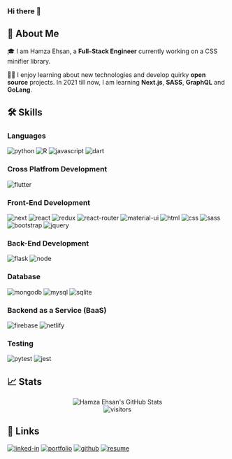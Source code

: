 ### Hi there 👋
## 🚀 About Me

🎓 I am Hamza Ehsan, a **Full-Stack Engineer** currently working on a CSS minifier library.

👨‍💻 I enjoy learning about new technologies and develop quirky **open source** projects. In 2021 till now, I am learning **Next.js**, **SASS**, **GraphQL** and **GoLang**.


## 🛠️ Skills

### Languages

![python](https://img.shields.io/badge/Python-3776AB?style=for-the-badge&logo=python&logoColor=white)
![R](https://img.shields.io/badge/-1C7FAC?style=for-the-badge&logo=R&logoColor=white)
![javascript](https://img.shields.io/badge/JavaScript-323330?style=for-the-badge&logo=javascript&logoColor=F7DF1E)
![dart](https://img.shields.io/badge/Dart-28B6F6?style=for-the-badge&logo=dart&logoColor=white)


### Cross Platfrom Development

![flutter](https://img.shields.io/badge/Flutter-28B6F6?style=for-the-badge&logo=flutter&logoColor=white)

### Front-End Development

![next](https://img.shields.io/badge/Next-000000?style=for-the-badge&logo=next-dot-js&logoColor=FFFFFF)
![react](https://img.shields.io/badge/React-20232A?style=for-the-badge&logo=react&logoColor=61DAFB)
![redux](https://img.shields.io/badge/Redux-593D88?style=for-the-badge&logo=redux&logoColor=white)
![react-router](https://img.shields.io/badge/React_Router-CA4245?style=for-the-badge&logo=react-router&logoColor=white)
![material-ui](https://img.shields.io/badge/Material_UI-0081CB?style=for-the-badge&logo=material-ui&logoColor=white)
![html](https://img.shields.io/badge/HTML5-E34F26?style=for-the-badge&logo=html5&logoColor=white)
![css](https://img.shields.io/badge/CSS3-1572B6?style=for-the-badge&logo=css3&logoColor=white)
![sass](https://img.shields.io/badge/SASS-CC6699?style=for-the-badge&logo=sass&logoColor=white)
![bootstrap](https://img.shields.io/badge/Bootstrap-563D7C?style=for-the-badge&logo=bootstrap&logoColor=white)
![jquery](https://img.shields.io/badge/jQuery-0769AD?style=for-the-badge&logo=jquery&logoColor=white)

### Back-End Development

![flask](https://img.shields.io/badge/Flask-000000?style=for-the-badge&logo=flask&logoColor=white)
![node](https://img.shields.io/badge/Node.js-339933?style=for-the-badge&logo=node-dot-js&logoColor=white)

### Database

![mongodb](https://img.shields.io/badge/MongoDB-47A248?style=for-the-badge&logo=mongodb&logoColor=white)
![mysql](https://img.shields.io/badge/MySQL-00000F?style=for-the-badge&logo=mysql&logoColor=white)
![sqlite](https://img.shields.io/badge/SQLite-07405E?style=for-the-badge&logo=sqlite&logoColor=white)

### Backend as a Service (BaaS)

![firebase](https://img.shields.io/badge/Firebase-ffaa00?style=for-the-badge&logo=Firebase&logoColor=white)
![netlify](https://img.shields.io/badge/Netlify-00C7B7?style=for-the-badge&logo=netlify&logoColor=white)

### Testing

![pytest](https://img.shields.io/badge/Pytest-3776AB?style=for-the-badge&logo=python&logoColor=white)
![jest](https://img.shields.io/badge/Jest-C21325?style=for-the-badge&logo=jest&logoColor=white)


## 📈 Stats

<div align="center">
<img src="https://github-readme-stats.vercel.app/api?username=hamzaehsan97&show_icons=true&hide_border=true" alt="Hamza Ehsan's GitHub Stats">
</div>

<div align="center">
<img src="https://visitor-badge.laobi.icu/badge?page_id=hamzaehsan97.hamzaehsan97" alt="visitors">
</div>


## 🔗 Links

[![linked-in](https://img.shields.io/badge/Linked_In-0077B5?style=for-the-badge&logo=LinkedIn&logoColor=white)](https://www.linkedin.com/in/hamza-ehsan-56937113b/)
[![portfolio](https://img.shields.io/badge/Portfolio-5340ff?style=for-the-badge&logo=Google-chrome&logoColor=white)](https://www.hamzaehsan.com/)
[![github](https://img.shields.io/badge/GitHub-000000?style=for-the-badge&logo=GitHub&logoColor=white)](https://github.com/hamzaehsan97/)
[![resume](https://img.shields.io/badge/Resume-4285F4?style=for-the-badge&logo=read-the-docs&logoColor=white)](https://hamzaehsan97.github.io/)

<!--
**hamzaehsan97/hamzaehsan97** is a ✨ _special_ ✨ repository because its `README.md` (this file) appears on your GitHub profile.

Here are some ideas to get you started:

- 🔭 I’m currently working on ...
- 🌱 I’m currently learning ...
- 👯 I’m looking to collaborate on ...
- 🤔 I’m looking for help with ...
- 💬 Ask me about ...
- 📫 How to reach me: ...
- 😄 Pronouns: ...
- ⚡ Fun fact: ...
-->
